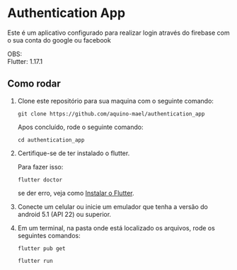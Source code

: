 # Authentication App

Este é um aplicativo configurado para realizar login através do firebase com o sua conta do google ou facebook

OBS: <br/> 
    Flutter: 1.17.1

## Como rodar

1. Clone este repositório para sua maquina com o seguinte comando:

      `git clone https://github.com/aquino-mael/authentication_app`
  
    Apos concluído, rode o seguinte comando: 
  
      `cd authentication_app`

2. Certifique-se de ter instalado o flutter.

    Para fazer isso:
   
      `flutter doctor`
   
    se der erro, veja como <a href="https://www.flutter.dev/docs/get-started/install" target=blank>Instalar o Flutter</a>.

3. Conecte um celular ou inicie um emulador que tenha a versão do android 5.1 (API 22) ou superior.

4. Em um terminal, na pasta onde está localizado os arquivos, rode os seguintes comandos:
  
   `flutter pub get`
   
   `flutter run`
